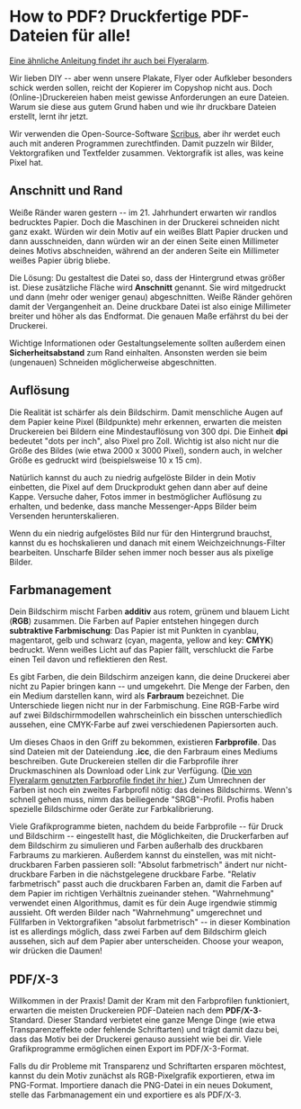 # How to PDF? Druckfertige PDF-Dateien für alle!

<div class="alert alert-success my-3 text-center"><a rel="noreferrer" target="_blank" href="https://www.flyeralarm.com/de/content/index/open/id/911/druckdaten.html">Eine ähnliche Anleitung findet ihr auch bei Flyeralarm</a>.</div>

Wir lieben DIY -- aber wenn unsere Plakate, Flyer oder Aufkleber besonders schick werden sollen, reicht der Kopierer im Copyshop nicht aus. Doch (Online-)Druckereien haben meist gewisse Anforderungen an eure Dateien. Warum sie diese aus gutem Grund haben und wie ihr druckbare Dateien erstellt, lernt ihr jetzt.

Wir verwenden die Open-Source-Software [Scribus](https://www.scribus.net), aber ihr werdet euch auch mit anderen Programmen zurechtfinden. Damit puzzeln wir Bilder, Vektorgrafiken und Textfelder zusammen. Vektorgrafik ist alles, was keine Pixel hat.

## Anschnitt und Rand

Weiße Ränder waren gestern -- im 21. Jahrhundert erwarten wir randlos bedrucktes Papier. Doch die Maschinen in der Druckerei schneiden nicht ganz exakt. Würden wir dein Motiv auf ein weißes Blatt Papier drucken und dann ausschneiden, dann würden wir an der einen Seite einen Millimeter deines Motivs abschneiden, während an der anderen Seite ein Millimeter weißes Papier übrig bliebe.

Die Lösung: Du gestaltest die Datei so, dass der Hintergrund etwas größer ist. Diese zusätzliche Fläche wird **Anschnitt** genannt. Sie wird mitgedruckt und dann (mehr oder weniger genau) abgeschnitten. Weiße Ränder gehören damit der Vergangenheit an. Deine druckbare Datei ist also einige Millimeter breiter und höher als das Endformat. Die genauen Maße erfährst du bei der Druckerei.

Wichtige Informationen oder Gestaltungselemente sollten außerdem einen **Sicherheitsabstand** zum Rand einhalten. Ansonsten werden sie beim (ungenauen) Schneiden möglicherweise abgeschnitten.

## Auflösung

Die Realität ist schärfer als dein Bildschirm. Damit menschliche Augen auf dem Papier keine Pixel (Bildpunkte) mehr erkennen, erwarten die meisten Druckereien bei Bildern eine Mindestauflösung von 300 dpi. Die Einheit **dpi** bedeutet "dots per inch", also Pixel pro Zoll. Wichtig ist also nicht nur die Größe des Bildes (wie etwa 2000 x 3000 Pixel), sondern auch, in welcher Größe es gedruckt wird (beispielsweise 10 x 15 cm).

Natürlich kannst du auch zu niedrig aufgelöste Bilder in dein Motiv einbetten, die Pixel auf dem Druckprodukt gehen dann aber auf deine Kappe. Versuche daher, Fotos immer in bestmöglicher Auflösung zu erhalten, und bedenke, dass manche Messenger-Apps Bilder beim Versenden herunterskalieren.

Wenn du ein niedrig aufgelöstes Bild nur für den Hintergrund brauchst, kannst du es hochskalieren und danach mit einem Weichzeichnungs-Filter bearbeiten. Unscharfe Bilder sehen immer noch besser aus als pixelige Bilder.

## Farbmanagement

Dein Bildschirm mischt Farben **additiv** aus rotem, grünem und blauem Licht (**RGB**) zusammen. Die Farben auf Papier entstehen hingegen durch **subtraktive Farbmischung**: Das Papier ist mit Punkten in cyanblau, magentarot, gelb und schwarz (cyan, magenta, yellow and key: **CMYK**) bedruckt. Wenn weißes Licht auf das Papier fällt, verschluckt die Farbe einen Teil davon und reflektieren den Rest.

Es gibt Farben, die dein Bildschirm anzeigen kann, die deine Druckerei aber nicht zu Papier bringen kann -- und umgekehrt. Die Menge der Farben, den ein Medium darstellen kann, wird als **Farbraum** bezeichnet. Die Unterschiede liegen nicht nur in der Farbmischung. Eine RGB-Farbe wird auf zwei Bildschirmmodellen wahrscheinlich ein bisschen unterschiedlich aussehen, eine CMYK-Farbe auf zwei verschiedenen Papiersorten auch.

Um dieses Chaos in den Griff zu bekommen, existieren **Farbprofile**. Das sind Dateien mit der Dateiendung **.icc**, die den Farbraum eines Mediums beschreiben. Gute Druckereien stellen dir die Farbprofile ihrer Druckmaschinen als Download oder Link zur Verfügung. ([Die von Flyeralarm genutzten Farbprofile findet ihr hier.](https://www.flyeralarm.com/de/content/index/open/id/27240/farbe.html)) Zum Umrechnen der Farben ist noch ein zweites Farbprofil nötig: das deines Bildschirms. Wenn\'s schnell gehen muss, nimm das beiliegende "SRGB"-Profil. Profis haben spezielle Bildschirme oder Geräte zur Farbkalibrierung.

Viele Grafikprogramme bieten, nachdem du beide Farbprofile -- für Druck und Bildschirm -- eingestellt hast, die Möglichkeiten, die Druckerfarben auf dem Bildschirm zu simulieren und Farben außerhalb des druckbaren Farbraums zu markieren. Außerdem kannst du einstellen, was mit nicht-druckbaren Farben passieren soll: "Absolut farbmetrisch" ändert nur nicht-druckbare Farben in die nächstgelegene druckbare Farbe. "Relativ farbmetrisch" passt auch die druckbaren Farben an, damit die Farben auf dem Papier im richtigen Verhältnis zueinander stehen. "Wahrnehmung" verwendet einen Algorithmus, damit es für dein Auge irgendwie stimmig aussieht. Oft werden Bilder nach "Wahrnehmung" umgerechnet und Füllfarben in Vektorgrafiken "absolut farbmetrisch" -- in dieser Kombination ist es allerdings möglich, dass zwei Farben auf dem Bildschirm gleich aussehen, sich auf dem Papier aber unterscheiden. Choose your weapon, wir drücken die Daumen!

## PDF/X-3

Willkommen in der Praxis! Damit der Kram mit den Farbprofilen funktioniert, erwarten die meisten Druckereien PDF-Dateien nach dem **PDF/X-3**-Standard. Dieser Standard verbietet eine ganze Menge Dinge (wie etwa Transparenzeffekte oder fehlende Schriftarten) und trägt damit dazu bei, dass das Motiv bei der Druckerei genauso aussieht wie bei dir. Viele Grafikprogramme ermöglichen einen Export im PDF/X-3-Format.

Falls du dir Probleme mit Transparenz und Schriftarten ersparen möchtest, kannst du dein Motiv zunächst als RGB-Pixelgrafik exportieren, etwa im PNG-Format. Importiere danach die PNG-Datei in ein neues Dokument, stelle das Farbmanagement ein und exportiere es als PDF/X-3.
